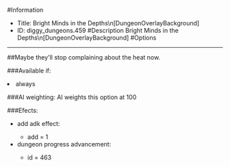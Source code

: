 #Information
 - Title: Bright Minds in the Depths\n[DungeonOverlayBackground]
 - ID: diggy_dungeons.459
#Description
Bright Minds in the Depths\n[DungeonOverlayBackground]
#Options

___
##Maybe they'll stop complaining about the heat now.

###Available if:
<li>always</li>

###AI weighting:
AI weights this option at 100


###Efects:<ul><li>add adk effect:</li><ul><li>add = 1</li></ul><li>dungeon progress advancement:</li><ul><li>id = 463</li></ul></ul>
